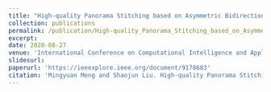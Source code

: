 ```yaml
---
title: "High-quality Panorama Stitching based on Asymmetric Bidirectional Optical Flow"
collection: publications
permalink: /publication/High-quality_Panorama_Stitching_based_on_Asymmetric_Bidirectional_Optical_Flow
excerpt: 
date: 2020-08-27
venue: 'International Conference on Computational Intelligence and Applications (ICCIA)'
slidesurl: 
paperurl: 'https://ieeexplore.ieee.org/document/9178683'
citation: 'Mingyuan Meng and Shaojun Liu. High-quality Panorama Stitching based on Asymmetric Bidirectional Optical Flow. In International Conference on Computational Intelligence and Applications (ICCIA), pages 118-122, 2020.'
---
```

